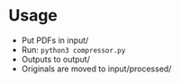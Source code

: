 # Usage

- Put PDFs in input/
- Run: `python3 compressor.py`
- Outputs to output/
- Originals are moved to input/processed/

